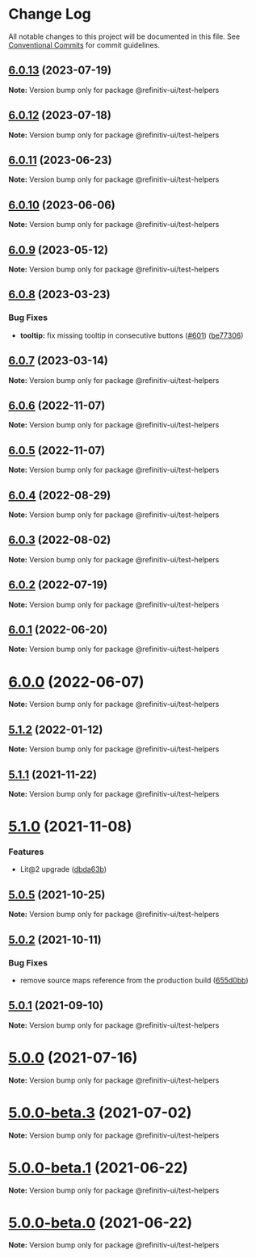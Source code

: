 # Change Log

All notable changes to this project will be documented in this file.
See [Conventional Commits](https://conventionalcommits.org) for commit guidelines.

## [6.0.13](https://github.com/Refinitiv/refinitiv-ui/compare/@refinitiv-ui/test-helpers@6.0.12...@refinitiv-ui/test-helpers@6.0.13) (2023-07-19)

**Note:** Version bump only for package @refinitiv-ui/test-helpers

## [6.0.12](https://github.com/Refinitiv/refinitiv-ui/compare/@refinitiv-ui/test-helpers@6.0.11...@refinitiv-ui/test-helpers@6.0.12) (2023-07-18)

**Note:** Version bump only for package @refinitiv-ui/test-helpers

## [6.0.11](https://github.com/Refinitiv/refinitiv-ui/compare/@refinitiv-ui/test-helpers@6.0.10...@refinitiv-ui/test-helpers@6.0.11) (2023-06-23)

**Note:** Version bump only for package @refinitiv-ui/test-helpers

## [6.0.10](https://github.com/Refinitiv/refinitiv-ui/compare/@refinitiv-ui/test-helpers@6.0.9...@refinitiv-ui/test-helpers@6.0.10) (2023-06-06)

**Note:** Version bump only for package @refinitiv-ui/test-helpers

## [6.0.9](https://github.com/Refinitiv/refinitiv-ui/compare/@refinitiv-ui/test-helpers@6.0.8...@refinitiv-ui/test-helpers@6.0.9) (2023-05-12)

**Note:** Version bump only for package @refinitiv-ui/test-helpers

## [6.0.8](https://github.com/Refinitiv/refinitiv-ui/compare/@refinitiv-ui/test-helpers@6.0.7...@refinitiv-ui/test-helpers@6.0.8) (2023-03-23)

### Bug Fixes

- **tooltip:** fix missing tooltip in consecutive buttons ([#601](https://github.com/Refinitiv/refinitiv-ui/issues/601)) ([be77306](https://github.com/Refinitiv/refinitiv-ui/commit/be773067b542cafdcdbec92ba660d8464cc7f422))

## [6.0.7](https://github.com/Refinitiv/refinitiv-ui/compare/@refinitiv-ui/test-helpers@6.0.6...@refinitiv-ui/test-helpers@6.0.7) (2023-03-14)

**Note:** Version bump only for package @refinitiv-ui/test-helpers

## [6.0.6](https://github.com/Refinitiv/refinitiv-ui/compare/@refinitiv-ui/test-helpers@6.0.5...@refinitiv-ui/test-helpers@6.0.6) (2022-11-07)

**Note:** Version bump only for package @refinitiv-ui/test-helpers

## [6.0.5](https://github.com/Refinitiv/refinitiv-ui/compare/@refinitiv-ui/test-helpers@6.0.4...@refinitiv-ui/test-helpers@6.0.5) (2022-11-07)

**Note:** Version bump only for package @refinitiv-ui/test-helpers

## [6.0.4](https://github.com/Refinitiv/refinitiv-ui/compare/@refinitiv-ui/test-helpers@6.0.3...@refinitiv-ui/test-helpers@6.0.4) (2022-08-29)

**Note:** Version bump only for package @refinitiv-ui/test-helpers

## [6.0.3](https://github.com/Refinitiv/refinitiv-ui/compare/@refinitiv-ui/test-helpers@6.0.2...@refinitiv-ui/test-helpers@6.0.3) (2022-08-02)

**Note:** Version bump only for package @refinitiv-ui/test-helpers

## [6.0.2](https://github.com/Refinitiv/refinitiv-ui/compare/@refinitiv-ui/test-helpers@6.0.1...@refinitiv-ui/test-helpers@6.0.2) (2022-07-19)

**Note:** Version bump only for package @refinitiv-ui/test-helpers

## [6.0.1](https://github.com/Refinitiv/refinitiv-ui/compare/@refinitiv-ui/test-helpers@6.0.0...@refinitiv-ui/test-helpers@6.0.1) (2022-06-20)

**Note:** Version bump only for package @refinitiv-ui/test-helpers

# [6.0.0](https://github.com/Refinitiv/refinitiv-ui/compare/@refinitiv-ui/test-helpers@6.0.0-next.0...@refinitiv-ui/test-helpers@6.0.0) (2022-06-07)

**Note:** Version bump only for package @refinitiv-ui/test-helpers

## [5.1.2](https://github.com/Refinitiv/refinitiv-ui/compare/@refinitiv-ui/test-helpers@5.1.1...@refinitiv-ui/test-helpers@5.1.2) (2022-01-12)

**Note:** Version bump only for package @refinitiv-ui/test-helpers

## [5.1.1](https://github.com/Refinitiv/refinitiv-ui/compare/@refinitiv-ui/test-helpers@5.1.0...@refinitiv-ui/test-helpers@5.1.1) (2021-11-22)

**Note:** Version bump only for package @refinitiv-ui/test-helpers

# [5.1.0](https://github.com/Refinitiv/refinitiv-ui/compare/@refinitiv-ui/test-helpers@5.0.5...@refinitiv-ui/test-helpers@5.1.0) (2021-11-08)

### Features

- Lit@2 upgrade ([dbda63b](https://github.com/Refinitiv/refinitiv-ui/commit/dbda63be97257f891cb1f2c5ff46b638c70e0b15))

## [5.0.5](https://github.com/Refinitiv/refinitiv-ui/compare/@refinitiv-ui/test-helpers@5.0.2...@refinitiv-ui/test-helpers@5.0.5) (2021-10-25)

**Note:** Version bump only for package @refinitiv-ui/test-helpers

## [5.0.2](https://github.com/Refinitiv/refinitiv-ui/compare/@refinitiv-ui/test-helpers@5.0.1...@refinitiv-ui/test-helpers@5.0.2) (2021-10-11)

### Bug Fixes

- remove source maps reference from the production build ([655d0bb](https://github.com/Refinitiv/refinitiv-ui/commit/655d0bb57290e5fe1276bf1a99bd7a0190d7a2f8))

## [5.0.1](https://git.sami.int.thomsonreuters.com/elf/refinitiv-ui/compare/@refinitiv-ui/test-helpers@5.0.0...@refinitiv-ui/test-helpers@5.0.1) (2021-09-10)

**Note:** Version bump only for package @refinitiv-ui/test-helpers

# [5.0.0](https://git.sami.int.thomsonreuters.com/elf/refinitiv-ui/compare/@refinitiv-ui/test-helpers@5.0.0-beta.3...@refinitiv-ui/test-helpers@5.0.0) (2021-07-16)

**Note:** Version bump only for package @refinitiv-ui/test-helpers

# [5.0.0-beta.3](https://git.sami.int.thomsonreuters.com/elf/refinitiv-ui/compare/@refinitiv-ui/test-helpers@5.0.0-beta.1...@refinitiv-ui/test-helpers@5.0.0-beta.3) (2021-07-02)

**Note:** Version bump only for package @refinitiv-ui/test-helpers

# [5.0.0-beta.1](https://git.sami.int.thomsonreuters.com/elf/refinitiv-ui/compare/@refinitiv-ui/test-helpers@5.0.0-beta.0...@refinitiv-ui/test-helpers@5.0.0-beta.1) (2021-06-22)

**Note:** Version bump only for package @refinitiv-ui/test-helpers

# [5.0.0-beta.0](https://git.sami.int.thomsonreuters.com/elf/refinitiv-ui/compare/@refinitiv-ui/test-helpers@5.0.0-alpha.5...@refinitiv-ui/test-helpers@5.0.0-beta.0) (2021-06-22)

**Note:** Version bump only for package @refinitiv-ui/test-helpers
